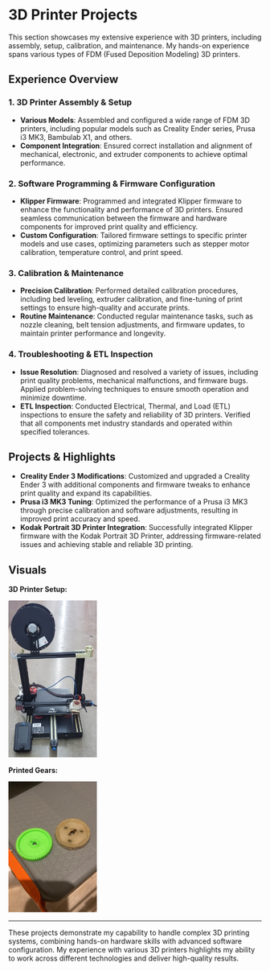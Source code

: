 # 3D Printer Projects

This section showcases my extensive experience with 3D printers, including assembly, setup, calibration, and maintenance. My hands-on experience spans various types of FDM (Fused Deposition Modeling) 3D printers.

## Experience Overview

### **1. 3D Printer Assembly & Setup**
- **Various Models**: Assembled and configured a wide range of FDM 3D printers, including popular models such as Creality Ender series, Prusa i3 MK3, Bambulab X1, and others.
- **Component Integration**: Ensured correct installation and alignment of mechanical, electronic, and extruder components to achieve optimal performance.

### **2. Software Programming & Firmware Configuration**
- **Klipper Firmware**: Programmed and integrated Klipper firmware to enhance the functionality and performance of 3D printers. Ensured seamless communication between the firmware and hardware components for improved print quality and efficiency.
- **Custom Configuration**: Tailored firmware settings to specific printer models and use cases, optimizing parameters such as stepper motor calibration, temperature control, and print speed.

### **3. Calibration & Maintenance**
- **Precision Calibration**: Performed detailed calibration procedures, including bed leveling, extruder calibration, and fine-tuning of print settings to ensure high-quality and accurate prints.
- **Routine Maintenance**: Conducted regular maintenance tasks, such as nozzle cleaning, belt tension adjustments, and firmware updates, to maintain printer performance and longevity.

### **4. Troubleshooting & ETL Inspection**
- **Issue Resolution**: Diagnosed and resolved a variety of issues, including print quality problems, mechanical malfunctions, and firmware bugs. Applied problem-solving techniques to ensure smooth operation and minimize downtime.
- **ETL Inspection**: Conducted Electrical, Thermal, and Load (ETL) inspections to ensure the safety and reliability of 3D printers. Verified that all components met industry standards and operated within specified tolerances.

## Projects & Highlights

- **Creality Ender 3 Modifications**: Customized and upgraded a Creality Ender 3 with additional components and firmware tweaks to enhance print quality and expand its capabilities.
- **Prusa i3 MK3 Tuning**: Optimized the performance of a Prusa i3 MK3 through precise calibration and software adjustments, resulting in improved print accuracy and speed.
- **Kodak Portrait 3D Printer Integration**: Successfully integrated Klipper firmware with the Kodak Portrait 3D Printer, addressing firmware-related issues and achieving stable and reliable 3D printing.

## Visuals

**3D Printer Setup:**

<img src="3DPrinter.jpeg" alt="3D Printer img" width="35%"/> 

**Printed Gears:**

<img src="3Dprints.jpeg" alt="3D Printed gears img" width="35%"/> 

---

These projects demonstrate my capability to handle complex 3D printing systems, combining hands-on hardware skills with advanced software configuration. My experience with various 3D printers highlights my ability to work across different technologies and deliver high-quality results.
